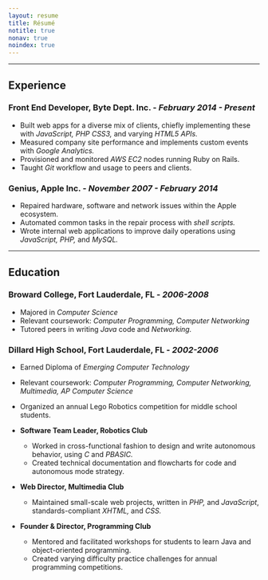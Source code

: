 ```yaml
---
layout: resume
title: Résumé
notitle: true
nonav: true
noindex: true
---
```



---

## Experience

### Front End Developer, Byte Dept. Inc. - _February 2014 - Present_

- Built web apps for a diverse mix of clients, chiefly implementing these with _JavaScript, PHP CSS3,_ and varying _HTML5 APIs._
- Measured company site performance and implements custom events with _Google Analytics._
- Provisioned and monitored _AWS EC2_ nodes running Ruby on Rails.
- Taught _Git_ workflow and usage to peers and clients.


### Genius, Apple Inc. - _November 2007 - February 2014_

- Repaired hardware, software and network issues within the Apple ecosystem.
- Automated common tasks in the repair process with _shell scripts._
- Wrote internal web applications to improve daily operations using _JavaScript, PHP,_ and _MySQL._


---



## Education


### Broward College, Fort Lauderdale, FL - _2006-2008_
- Majored in _Computer Science_
- Relevant coursework: _Computer Programming, Computer Networking_
- Tutored peers in writing _Java_ code and _Networking._

### Dillard High School, Fort Lauderdale, FL - _2002-2006_

- Earned Diploma of _Emerging Computer Technology_
- Relevant coursework: _Computer Programming, Computer Networking, Multimedia, AP Computer Science_
- Organized an annual Lego Robotics competition for middle school students.

- **Software Team Leader, Robotics Club**
	- Worked in cross-functional fashion to design and write autonomous behavior, using _C_ and _PBASIC._
	- Created technical documentation and flowcharts for code and autonomous mode strategy.

- **Web Director, Multimedia Club**
	- Maintained small-scale web projects, written in _PHP,_ and _JavaScript_, standards-compliant _XHTML,_ and _CSS._

-  **Founder & Director, Programming Club**
	- Mentored and facilitated workshops for students to learn Java and object-oriented programming.
	- Created varying difficulty practice challenges for annual programming competitions.